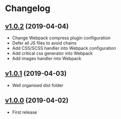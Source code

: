 # Changelog

## [v1.0.2](https://github.com/andreamalvetta/web-components/releases/tag/1.0.2) (2019-04-04)

- Change Webpack compress plugin configuration
- Defer all JS files to avoid chains
- Add CSS/SCSS handler into Webpack configuration
- Add critical css generator into Webpack
- Add images handler into Webpack

## [v1.0.1](https://github.com/andreamalvetta/web-components/releases/tag/1.0.1) (2019-04-03)

- Well organised dist folder

## [v1.0.0](https://github.com/andreamalvetta/web-components/releases/tag/1.0.0) (2019-04-02)

- First release
